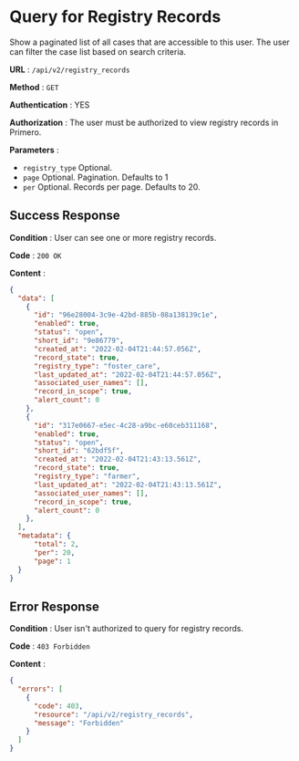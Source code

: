 <!-- Copyright (c) 2014 - 2023 UNICEF. All rights reserved. -->

# Query for Registry Records

Show a paginated list of all cases that are accessible to this user. The user can filter the case list based on search criteria. 

**URL** : `/api/v2/registry_records`

**Method** : `GET`

**Authentication** : YES

**Authorization** : The user must be authorized to view registry records in Primero.

**Parameters** : 

* `registry_type` Optional.
* `page` Optional. Pagination. Defaults to 1
* `per` Optional. Records per page. Defaults to 20. 

## Success Response

**Condition** : User can see one or more registry records. 

**Code** : `200 OK`

**Content** :

```json
{
  "data": [
    {
      "id": "96e28004-3c9e-42bd-885b-08a138139c1e",
      "enabled": true,
      "status": "open",
      "short_id": "9e86779",
      "created_at": "2022-02-04T21:44:57.056Z",
      "record_state": true,
      "registry_type": "foster_care",
      "last_updated_at": "2022-02-04T21:44:57.056Z",
      "associated_user_names": [],
      "record_in_scope": true,
      "alert_count": 0
    },
    {
      "id": "317e0667-e5ec-4c28-a9bc-e60ceb311168",
      "enabled": true,
      "status": "open",
      "short_id": "62bdf5f",
      "created_at": "2022-02-04T21:43:13.561Z",
      "record_state": true,
      "registry_type": "farmer",
      "last_updated_at": "2022-02-04T21:43:13.561Z",
      "associated_user_names": [],
      "record_in_scope": true,
      "alert_count": 0
    },
  ],
  "metadata": {
      "total": 2,
      "per": 20,
      "page": 1
  }
}
```
## Error Response

**Condition** : User isn't authorized to query for registry records. 

**Code** : `403 Forbidden`

**Content** :

```json
{
  "errors": [
    {
      "code": 403,
      "resource": "/api/v2/registry_records",
      "message": "Forbidden"
    }
  ]
}
```
